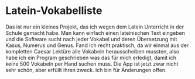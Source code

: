 # Latein-Vokabelliste

Das ist nur ein kleines Projekt, das ich wegen dem Latein Unterricht in der Schule gemacht habe.
Man kann einfach einen lateinischen Text eingeben und die Software sucht nach jeder Vokabel und deren Übersetzung mit Kasus, Numerus und Genus.
Fand ich recht praktisch, da wir einmal aus der kompletten Caesar Lektüre alle Vokabeln herausscheiben mussten, also habe ich ein Program geschrieben was das für mich erledigt, damit ich keine 500 Vokabeln per Hand suchen muss.
Die App ist jetzt zwar nicht sehr schön, aber erfüllt ihren zweck. 
Ich bin für Änderungen offen.
